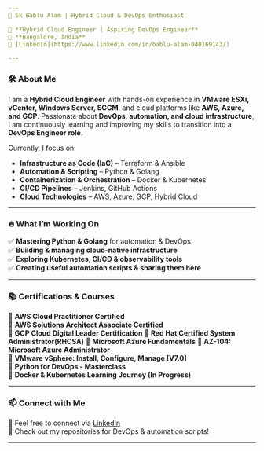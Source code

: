 ```yaml
---
🚀 Sk Bablu Alam | Hybrid Cloud & DevOps Enthusiast  

💼 **Hybrid Cloud Engineer | Aspiring DevOps Engineer**  
📍 **Bangalore, India**  
🔗 [LinkedIn](https://www.linkedin.com/in/bablu-alam-040169143/)  

---  
```


### 🛠 About Me  

I am a **Hybrid Cloud Engineer** with hands-on experience in **VMware ESXi, vCenter, Windows Server, SCCM**, and cloud platforms like **AWS, Azure, and GCP**. Passionate about **DevOps, automation, and cloud infrastructure**, I am continuously learning and improving my skills to transition into a **DevOps Engineer role**.  

Currently, I focus on:  
- **Infrastructure as Code (IaC)** – Terraform & Ansible  
- **Automation & Scripting** – Python & Golang  
- **Containerization & Orchestration** – Docker & Kubernetes  
- **CI/CD Pipelines** – Jenkins, GitHub Actions  
- **Cloud Technologies** – AWS, Azure, GCP, Hybrid Cloud  

---  

### 🔥 What I’m Working On  
✅ **Mastering Python & Golang** for automation & DevOps  
✅ **Building & managing cloud-native infrastructure**  
✅ **Exploring Kubernetes, CI/CD & observability tools**  
✅ **Creating useful automation scripts & sharing them here**  

---  

### 📚 Certifications & Courses  
🎯 **AWS Cloud Practitioner Certified**  
🎯 **AWS Solutions Architect Associate Certified**  
🎯 **GCP Cloud Digital Leader Certification** 
🎯 **Red Hat Certified System Administrator(RHCSA)** 
🎯 **Microsoft Azure Fundamentals** 
🎯 **AZ-104: Microsoft Azure Administrator**  
🎯 **VMware vSphere: Install, Configure, Manage [V7.0]**  
🎯 **Python for DevOps - Masterclass**  
🎯 **Docker & Kubernetes Learning Journey (In Progress)**  

---  

### 📫 Connect with Me  
💌 Feel free to connect via [LinkedIn](https://www.linkedin.com/in/bablu-alam-040169143/)  
📂 Check out my repositories for DevOps & automation scripts!  

---


<!--
**skbablualam/skbablualam** is a ✨ _special_ ✨ repository because its `README.md` (this file) appears on your GitHub profile.

Here are some ideas to get you started:

- 🔭 I’m currently working on Linux, AWS
- 🌱 I’m currently learning ...
- 👯 I’m looking to collaborate on ...
- 🤔 I’m looking for help with ...
- 💬 Ask me about ...
- 📫 How to reach me: ...
- 😄 Pronouns: ...
- ⚡ Fun fact: ...
-->


